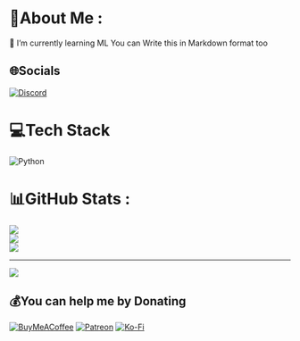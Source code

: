 # 💫About Me :
🌱 I’m currently learning ML
You can Write this in Markdown format too

## 🌐Socials
[![Discord](https://img.shields.io/badge/Discord-%237289DA.svg?logo=discord&logoColor=white)](htttps://discord.gg/bpYaqGGjBn) 

# 💻Tech Stack
![Python](https://img.shields.io/badge/python-3670A0?style=for-the-badge&logo=python&logoColor=ffdd54)
# 📊GitHub Stats :
![](https://github-readme-stats.vercel.app/api?username=iitrofxdev&theme=dark&hide_border=false&include_all_commits=true&count_private=true)<br/>
![](https://github-readme-streak-stats.herokuapp.com/?user=iitrofxdev&theme=dark&hide_border=false)<br/>
![](https://github-readme-stats.vercel.app/api/top-langs/?username=iitrofxdev&theme=dark&hide_border=false&include_all_commits=true&count_private=true&layout=compact)

---
[![](https://visitcount.itsvg.in/api?id=iitrofxdev&icon=0&color=0)](https://visitcount.itsvg.in)

  ## 💰You can help me by Donating
  [![BuyMeACoffee](https://img.shields.io/badge/Buy%20Me%20a%20Coffee-ffdd00?style=for-the-badge&logo=buy-me-a-coffee&logoColor=black)](https://buymeacoffee.com/iitrofxdev) [![Patreon](https://img.shields.io/badge/Patreon-F96854?style=for-the-badge&logo=patreon&logoColor=white)](https://patreon.com/deviitrofx) [![Ko-Fi](https://img.shields.io/badge/Ko--fi-F16061?style=for-the-badge&logo=ko-fi&logoColor=white)](https://ko-fi.com/iitrofxdev) 

  <!-- Proudly created with GPRM ( https://gprm.itsvg.in ) -->
  
